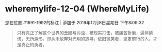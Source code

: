 # wheremylife-12-04 (WhereMyLife)

您在位置 #1991-1992的标注 | 添加于 2019年12月8日星期日 下午8:09:32

>只有真正了解这个世界的丑陋与污浊，被现实打击，被痛苦折磨，遍体鳞伤，无所遁形，却从未放弃对光明的追寻，依旧微笑着，坚定前行的人，才是真正的勇者。